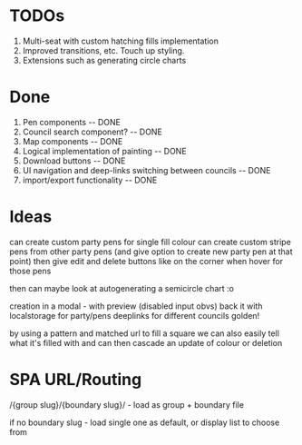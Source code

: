 TODOs
====

1. Multi-seat with custom hatching fills implementation
2. Improved transitions, etc. Touch up styling.
3. Extensions such as generating circle charts

Done
====

1. Pen components -- DONE
2. Council search component? -- DONE
3. Map components -- DONE
4. Logical implementation of painting -- DONE
5. Download buttons -- DONE
6. UI navigation and deep-links switching between councils -- DONE
7. import/export functionality -- DONE

Ideas
=====
can create custom party pens for single fill colour
can create custom stripe pens from other party pens (and give option to create new party pen at that point)
then give edit and delete buttons like on the corner when hover for those pens

then can maybe look at autogenerating a semicircle chart :o

creation in a modal - with preview (disabled input obvs)
back it with localstorage for party/pens
deeplinks for different councils
golden!

by using a pattern and matched url to fill a square we can also easily tell what it's filled with
and can then cascade an update of colour or deletion


SPA URL/Routing
====

/{group slug}/{boundary slug}/ - load as group + boundary file

if no boundary slug - load single one as default, or display list to choose from
